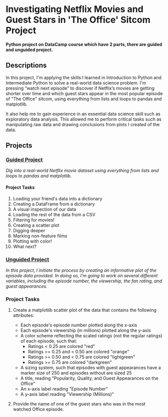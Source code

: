 # Investigating Netflix Movies and Guest Stars in 'The Office' Sitcom Project
**Python project on DataCamp course which have 2 parts, there are guided and unguided project.**

## Descriptions
In this project, I'm applying the skills I learned in Introduction to Python and Intermediate Python to solve a real-world data science problem. I'm pressing “watch next episode” to discover if Netflix’s movies are getting shorter over time and which guest stars appear in the most popular episode of "The Office" sitcom, using everything from lists and loops to pandas and matplotlib.

It also help me to gain experience in an essential data science skill such as exploratory data analysis. This allowed me to perform critical tasks such as manipulating raw data and drawing conclusions from plots I created of the data.

## Projects
### [Guided Project](https://github.com/diandwik/Investigating-Netflix/tree/main/Guided)

*Dig into a real-world Netflix movie dataset using everything from lists and loops to pandas and matplotlib.*

#### Project Tasks
1. Loading your friend's data into a dictionary
2. Creating a DataFrame from a dictionary
3. A visual inspection of our data
4. Loading the rest of the data from a CSV
5. Filtering for movies!
6. Creating a scatter plot
7. Digging deeper
8. Marking non-feature films
9. Plotting with color!
10. What next?

### [Unguided Project](https://github.com/diandwik/Investigating-Netflix/tree/main/Unguided)

*In this project, I initiate the process by creating an informative plot of the episode data provided. In doing so, I'm going to work on several different variables, including the episode number, the viewership, the fan rating, and guest appearances.*

### Project Tasks

1. Create a matplotlib scatter plot of the data that contains the following attributes:
   - Each episode's episode number plotted along the x-axis
   - Each episode's viewership (in millions) plotted along the y-axis
   - A color scheme reflecting the scaled ratings (not the regular ratings) of each episode, such that:
     + Ratings < 0.25 are colored "red"
     + Ratings >= 0.25 and < 0.50 are colored "orange"
     + Ratings >= 0.50 and < 0.75 are colored "lightgreen"
     + Ratings >= 0.75 are colored "darkgreen"
   - A sizing system, such that episodes with guest appearances have a marker size of 250 and episodes without are sized 25
   - A title, reading "Popularity, Quality, and Guest Appearances on the Office"
   - An x-axis label reading "Episode Number"
   - A y-axis label reading "Viewership (Millions)"
   
2. Provide the name of one of the guest stars who was in the most watched Office episode.
